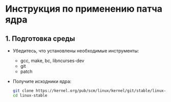 # Инструкция по применению патча ядра

## 1. Подготовка среды

- Убедитесь, что установлены необходимые инструменты:
  - gcc, make, bc, libncurses-dev
  - git
  - patch

- Получите исходники ядра:
  ```bash
  git clone https://kernel.org/pub/scm/linux/kernel/git/stable/linux-stable.git
  cd linux-stable
